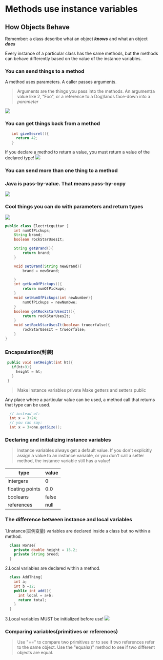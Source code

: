 # Methods use instance variables
## How Objects Behave   

Remember: a class describe what an object ***knows*** and what an object ***does***   

 Every instance of a particular class has the same methods, but the methods can behave differently based on the value of the instance variables.  

 ### You can send things to a method  
 A method uses parameters. A caller passes arguments.
 > Arguments are the things you pass into the methods. An argument(a value like 2, "Foo", or a reference to a Dog)lands face-down into a *parameter*  

 ![](https://github.com/diyichen789/java-learning/blob/master/c4-1.png)

 ### You can get things back from a method  
 ```java
    int giveSecret(){
      return 42;
    }
 ```
 If you declare a method to return a value, you must return a value of the declared type!
 ![](https://github.com/diyichen789/java-learning/blob/master/c4-2.png)  
 ### You can send more than one thing to a method
 ### Java is pass-by-value. That means pass-by-copy
 ![](https://github.com/diyichen789/java-learning/blob/master/c4-3.png)
 ### Cool things you can do with parameters and return types
 ![](https://github.com/diyichen789/java-learning/blob/master/c4-4.png)
 ```Java
 public class Electricguitar {
     int numOfPickups;
     String brand;
     boolean rockStarUsesIt;

     String getBrand(){
         return brand;
     }

     void setBrand(String newBrand){
         brand = newBrand;

     }
     int getNumOfPickups(){
         return numOfPickups;
     }
     void setNumOfPickups(int newNumber){
         numOfPickups = newNumbwe;
     }
     boolean getRockstarUsesIt(){
         return rockStarUsesIt;
     }
     void setRockStarUsesIt(boolean trueorfalse){
         rockStarUsesIt = trueorfalse;
     }
 }
 ```  
 ### Encapsulation(封装)  
 ```Java
  public void setHeight(int ht){
    if(ht>9){
      height = ht;
    }
  }
 ```

 > Make instance variables private
 > Make getters and setters public  

 Any place where a particular value can be used, a method call that returns that type can be used.  
```Java
  // instead of:
  int x = 3+24;
  // you can say:
  int x = 3+one.getSize();
```
### Declaring and initializing instance variables
> Instance variables always get a default value. If you don't explicitly assign a value to an instance variable, or you don't call a setter method, the instance variable still has a value!  

|type|value|
|-----|-----|
|intergers|0|
|floating points|0.0|
|booleans|false|
|references|null|

### The difference between instance and local variables

1.Instance(实例变量) variables are declared inside a class but no within a method.
```Java
  class Horse{
    private double height = 15.2;
    private String breed;
  }
```
2.Local variables are declared within a method.
```java
  class AddThing{
    int a;
    int b =12;
    public int add(){
      int local = a+b;
      return total;
    }
  }
```
3.Local variables MUST be initialized before use!
![](https://github.com/diyichen789/java-learning/blob/master/c4-5.png)  

### Comparing variables(primitives or references)
> Use "==" to compare two primitives or to see if two references refer to the same object. 
> Use the "equals()" method to see if two different objects are equal.
